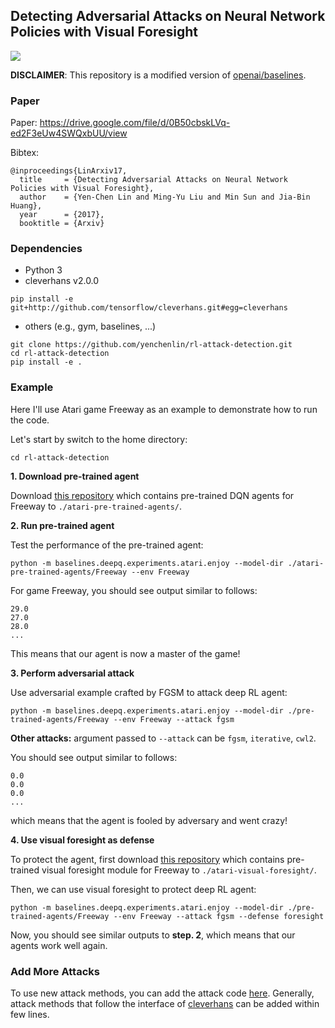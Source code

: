 ## Detecting Adversarial Attacks on Neural Network Policies with Visual Foresight

![](https://user-images.githubusercontent.com/7057863/30933455-9e86ba96-a398-11e7-87fa-d6339ad60c51.gif)

**DISCLAIMER**: This repository is a modified version of [openai/baselines](https://github.com/openai/gym).

### Paper

Paper: https://drive.google.com/file/d/0B50cbskLVq-ed2F3eUw4SWQxbUU/view

Bibtex:
```
@inproceedings{LinArxiv17,
  title     = {Detecting Adversarial Attacks on Neural Network Policies with Visual Foresight},
  author    = {Yen-Chen Lin and Ming-Yu Liu and Min Sun and Jia-Bin Huang},
  year      = {2017},
  booktitle = {Arxiv}
```


### Dependencies
- Python 3
- cleverhans v2.0.0

```
pip install -e git+http://github.com/tensorflow/cleverhans.git#egg=cleverhans
```

- others (e.g., gym, baselines, ...)

```
git clone https://github.com/yenchenlin/rl-attack-detection.git
cd rl-attack-detection
pip install -e .
```


### Example
Here I'll use Atari game Freeway as an example to demonstrate how to run the code.

Let's start by switch to the home directory:

```
cd rl-attack-detection
```

**1. Download pre-trained agent**

Download [this repository](https://drive.google.com/open?id=0B50cbskLVq-eRzBtNktCVE1SSms) which contains pre-trained DQN agents for Freeway to `./atari-pre-trained-agents/`.

**2. Run pre-trained agent**

Test the performance of the pre-trained agent:

```
python -m baselines.deepq.experiments.atari.enjoy --model-dir ./atari-pre-trained-agents/Freeway --env Freeway
```

For game Freeway, you should see output similar to follows:

```
29.0
27.0
28.0
...
```
This means that our agent is now a master of the game!

**3. Perform adversarial attack**

Use adversarial example crafted by FGSM to attack deep RL agent:

```
python -m baselines.deepq.experiments.atari.enjoy --model-dir ./pre-trained-agents/Freeway --env Freeway --attack fgsm
```

**Other attacks:** argument passed to `--attack` can be `fgsm`, `iterative`, `cwl2`.


You should see output similar to follows:

```
0.0
0.0
0.0
...
```

which means that the agent is fooled by adversary and went crazy!

**4. Use visual foresight as defense**

To protect the agent, first download [this repository](https://drive.google.com/drive/folders/0B50cbskLVq-eTGxqNWtkSGJsRzQ) which contains pre-trained visual foresight module for Freeway to `./atari-visual-foresight/`.

Then, we can use visual foresight to protect deep RL agent:

```
python -m baselines.deepq.experiments.atari.enjoy --model-dir ./pre-trained-agents/Freeway --env Freeway --attack fgsm --defense foresight
```

Now, you should see similar outputs to **step. 2**, which means that our agents work well again.

### Add More Attacks
To use new attack methods, you can add the attack code [here](https://github.com/yenchenlin/rl-attack-detection/blob/master/baselines/deepq/build_graph.py#L156).
Generally, attack methods that follow the interface of [cleverhans](https://github.com/tensorflow/cleverhans) can be added within few lines.
